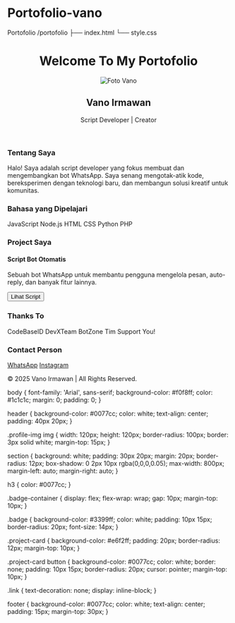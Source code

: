 # Portofolio-vano
Portofolio
/portofolio
├── index.html
└── style.css
<!DOCTYPE html>
<html lang="id">
<head>
  <meta charset="UTF-8">
  <meta name="viewport" content="width=device-width, initial-scale=1.0">
  <title>Portofolio Vano</title>
  <link rel="stylesheet" href="style.css">
</head>
<body>
  <header>
    <h1>Welcome To My Portofolio</h1>
    <div class="profile-img">
      <img src="foto-kamu.jpg" alt="Foto Vano">
    </div>
    <h2>Vano Irmawan</h2>
    <p>Script Developer | Creator</p>
  </header>

  <section class="about">
    <h3>Tentang Saya</h3>
    <p>
      Halo! Saya adalah script developer yang fokus membuat dan mengembangkan bot WhatsApp. Saya senang mengotak-atik kode, bereksperimen dengan teknologi baru, dan membangun solusi kreatif untuk komunitas.
    </p>
  </section>

  <section class="skills">
    <h3>Bahasa yang Dipelajari</h3>
    <div class="badge-container">
      <span class="badge">JavaScript</span>
      <span class="badge">Node.js</span>
      <span class="badge">HTML</span>
      <span class="badge">CSS</span>
      <span class="badge">Python</span>
      <span class="badge">PHP</span>
    </div>
  </section>

  <section class="projects">
    <h3>Project Saya</h3>
    <div class="project-card">
      <h4>Script Bot Otomatis</h4>
      <p>Sebuah bot WhatsApp untuk membantu pengguna mengelola pesan, auto-reply, dan banyak fitur lainnya.</p>
      <button>Lihat Script</button>
    </div>
  </section>

  <section class="thanks">
    <h3>Thanks To</h3>
    <div class="badge-container">
      <span class="badge">CodeBaseID</span>
      <span class="badge">DevXTeam</span>
      <span class="badge">BotZone</span>
      <span class="badge">Tim Support</span>
      <span class="badge">You!</span>
    </div>
  </section>

  <section class="contact">
    <h3>Contact Person</h3>
    <div class="badge-container">
      <a class="badge link" href="https://wa.me/6281234567890" target="_blank">WhatsApp</a>
      <a class="badge link" href="https://instagram.com/vanoirmawan" target="_blank">Instagram</a>
    </div>
  </section>

  <footer>
    <p>&copy; 2025 Vano Irmawan | All Rights Reserved.</p>
  </footer>
</body>
</html>
body {
  font-family: 'Arial', sans-serif;
  background-color: #f0f8ff;
  color: #1c1c1c;
  margin: 0;
  padding: 0;
}

header {
  background-color: #0077cc;
  color: white;
  text-align: center;
  padding: 40px 20px;
}

.profile-img img {
  width: 120px;
  height: 120px;
  border-radius: 100px;
  border: 3px solid white;
  margin-top: 15px;
}

section {
  background: white;
  padding: 30px 20px;
  margin: 20px;
  border-radius: 12px;
  box-shadow: 0 2px 10px rgba(0,0,0,0.05);
  max-width: 800px;
  margin-left: auto;
  margin-right: auto;
}

h3 {
  color: #0077cc;
}

.badge-container {
  display: flex;
  flex-wrap: wrap;
  gap: 10px;
  margin-top: 10px;
}

.badge {
  background-color: #3399ff;
  color: white;
  padding: 10px 15px;
  border-radius: 20px;
  font-size: 14px;
}

.project-card {
  background-color: #e6f2ff;
  padding: 20px;
  border-radius: 12px;
  margin-top: 10px;
}

.project-card button {
  background-color: #0077cc;
  color: white;
  border: none;
  padding: 10px 15px;
  border-radius: 20px;
  cursor: pointer;
  margin-top: 10px;
}

.link {
  text-decoration: none;
  display: inline-block;
}

footer {
  background-color: #0077cc;
  color: white;
  text-align: center;
  padding: 15px;
  margin-top: 30px;
}
